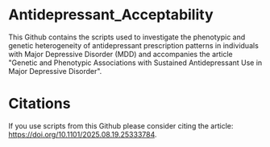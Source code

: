 # Antidepressant_Acceptability

 This Github contains the scripts used to investigate the phenotypic and genetic heterogeneity of antidepressant prescription patterns in individuals with Major Depressive Disorder (MDD) and accompanies the article "Genetic and Phenotypic Associations with Sustained Antidepressant Use in Major Depressive Disorder".

 # Citations

If you use scripts from this Github please consider citing the article: https://doi.org/10.1101/2025.08.19.25333784. 

